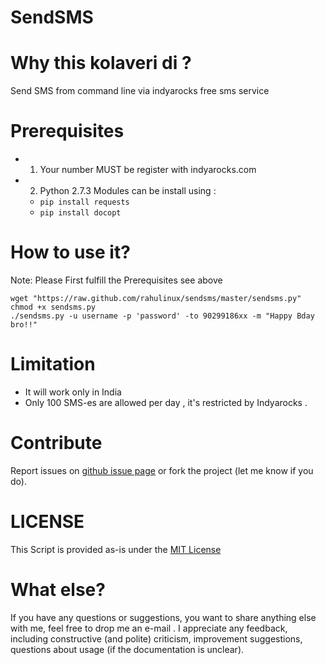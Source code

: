 SendSMS
=======

# Why this kolaveri di ?
Send SMS from command line via indyarocks free sms service 

# Prerequisites
  - 1. Your number MUST be register with  indyarocks.com
  - 2. Python 2.7.3 Modules can be install using :
    - `pip install requests`
    - `pip install docopt`
  
# How to use it?
Note: Please First fulfill the Prerequisites see above 
````
wget "https://raw.github.com/rahulinux/sendsms/master/sendsms.py"
chmod +x sendsms.py
./sendsms.py -u username -p 'password' -to 90299186xx -m "Happy Bday bro!!"
````

# Limitation 
  - It will work only in India
  - Only 100 SMS-es are allowed per day , it's restricted by Indyarocks .

# Contribute
Report issues on [github issue page](https://github.com/rahulinux/sendsms/issues) or fork the project (let me know if you do).

# LICENSE 
This Script is provided as-is under the [MIT License](https://github.com/rahulinux/sendsms/blob/master/LICENSE)


# What else? 
If you have any questions or suggestions, you want to share anything else with me, feel free to drop me an e-mail . I appreciate any feedback, including constructive (and polite) criticism, improvement suggestions, questions about usage (if the documentation is unclear).


